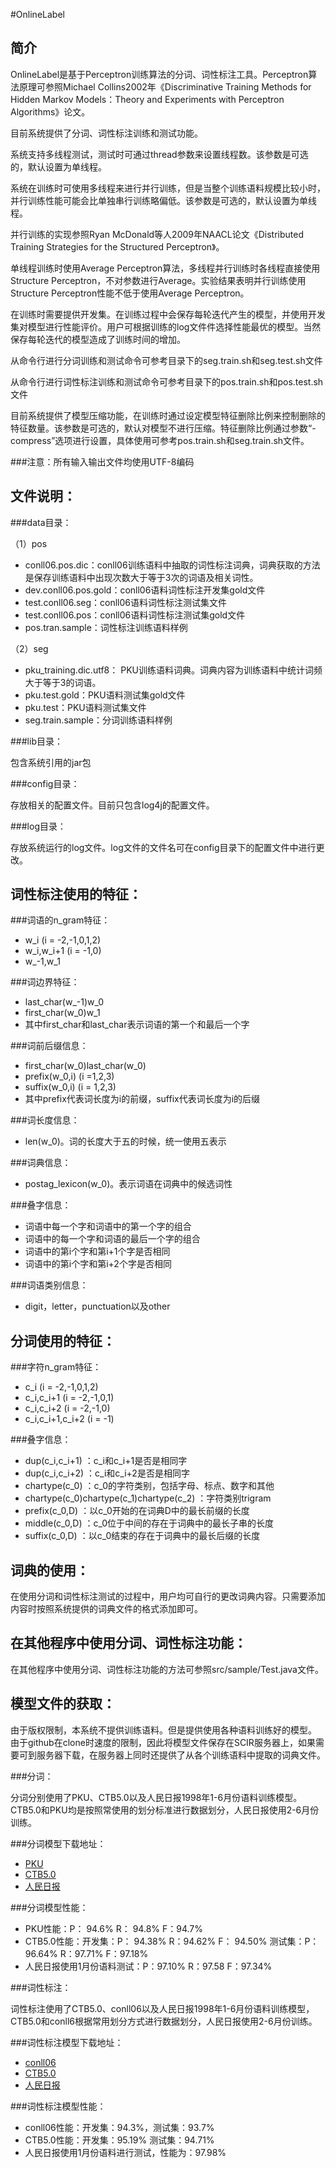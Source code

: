 #OnlineLabel

简介
---

OnlineLabel是基于Perceptron训练算法的分词、词性标注工具。Perceptron算法原理可参照Michael Collins2002年《Discriminative Training Methods for Hidden Markov Models：Theory and Experiments with Perceptron Algorithms》论文。

目前系统提供了分词、词性标注训练和测试功能。

系统支持多线程测试，测试时可通过thread参数来设置线程数。该参数是可选的，默认设置为单线程。

系统在训练时可使用多线程来进行并行训练，但是当整个训练语料规模比较小时，并行训练性能可能会比单独串行训练略偏低。该参数是可选的，默认设置为单线程。

并行训练的实现参照Ryan McDonald等人2009年NAACL论文《Distributed Training Strategies for the Structured Perceptron》。

单线程训练时使用Average Perceptron算法，多线程并行训练时各线程直接使用Structure Perceptron，不对参数进行Average。实验结果表明并行训练使用Structure Perceptron性能不低于使用Average Perceptron。

在训练时需要提供开发集。在训练过程中会保存每轮迭代产生的模型，并使用开发集对模型进行性能评价。用户可根据训练的log文件件选择性能最优的模型。当然保存每轮迭代的模型造成了训练时间的增加。	

从命令行进行分词训练和测试命令可参考目录下的seg.train.sh和seg.test.sh文件

从命令行进行词性标注训练和测试命令可参考目录下的pos.train.sh和pos.test.sh文件

目前系统提供了模型压缩功能，在训练时通过设定模型特征删除比例来控制删除的特征数量。该参数是可选的，默认对模型不进行压缩。特征删除比例通过参数“-compress”选项进行设置，具体使用可参考pos.train.sh和seg.train.sh文件。

###注意：所有输入输出文件均使用UTF-8编码

文件说明：
---

###data目录：

（1）pos

* conll06.pos.dic：conll06训练语料中抽取的词性标注词典，词典获取的方法是保存训练语料中出现次数大于等于3次的词语及相关词性。
* dev.conll06.pos.gold：conll06语料词性标注开发集gold文件
* test.conll06.seg：conll06语料词性标注测试集文件
* test.conll06.pos：conll06语料词性标注测试集gold文件
* pos.tran.sample：词性标注训练语料样例

（2）seg

* pku_training.dic.utf8： PKU训练语料词典。词典内容为训练语料中统计词频大于等于3的词语。
* pku.test.gold：PKU语料测试集gold文件
* pku.test：PKU语料测试集文件
* seg.train.sample：分词训练语料样例
	
###lib目录：

包含系统引用的jar包 

###config目录：

存放相关的配置文件。目前只包含log4j的配置文件。

###log目录：

存放系统运行的log文件。log文件的文件名可在config目录下的配置文件中进行更改。

词性标注使用的特征：
---

###词语的n_gram特征：	

* w_i (i = -2,-1,0,1,2)
* w_i,w_i+1 (i = -1,0)
* w_-1,w_1

###词边界特征：

* last_char(w_-1)w_0
* first_char(w_0)w_1
* 其中first_char和last_char表示词语的第一个和最后一个字

###词前后缀信息：

* first_char(w_0)last_char(w_0)
* prefix(w_0,i) (i =1,2,3)
* suffix(w_0,i) (i = 1,2,3)
* 其中prefix代表词长度为i的前缀，suffix代表词长度为i的后缀

###词长度信息：

* len(w_0)。词的长度大于五的时候，统一使用五表示

###词典信息：

* postag_lexicon(w_0)。表示词语在词典中的候选词性

###叠字信息：

* 词语中每一个字和词语中的第一个字的组合
* 词语中的每一个字和词语的最后一个字的组合
* 词语中的第i个字和第i+1个字是否相同
* 词语中的第i个字和第i+2个字是否相同

###词语类别信息：

* digit，letter，punctuation以及other

分词使用的特征：
---

###字符n_gram特征：

* c_i (i = -2,-1,0,1,2)
* c_i,c_i+1 (i = -2,-1,0,1)
* c_i,c_i+2 (i = -2,-1,0)
* c_i,c_i+1,c_i+2 (i = -1)

###叠字信息：

* dup(c_i,c_i+1) ：c_i和c_i+1是否是相同字
* dup(c_i,c_i+2) ：c_i和c_i+2是否是相同字
* chartype(c_0) ：c_0的字符类别，包括字母、标点、数字和其他
* chartype(c_0)chartype(c_1)chartype(c_2) ：字符类别trigram
* prefix(c_0,D) ：以c_0开始的在词典D中的最长前缀的长度
* middle(c_0,D) ：c_0位于中间的存在于词典中的最长子串的长度
* suffix(c_0,D) ：以c_0结束的存在于词典中的最长后缀的长度

词典的使用：
---

在使用分词和词性标注测试的过程中，用户均可自行的更改词典内容。只需要添加内容时按照系统提供的词典文件的格式添加即可。

在其他程序中使用分词、词性标注功能：
---

在其他程序中使用分词、词性标注功能的方法可参照src/sample/Test.java文件。

模型文件的获取：
---
由于版权限制，本系统不提供训练语料。但是提供使用各种语料训练好的模型。
由于github在clone时速度的限制，因此将模型文件保存在SCIR服务器上，如果需要可到服务器下载，在服务器上同时还提供了从各个训练语料中提取的词典文件。

###分词：

分词分别使用了PKU、CTB5.0以及人民日报1998年1-6月份语料训练模型。CTB5.0和PKU均是按照常使用的划分标准进行数据划分，人民日报使用2-6月份训练。

###分词模型下载地址：

* [PKU](http://ir.hit.edu.cn/~zldeng/word_segment_data/pku-seg.zip)
* [CTB5.0](http://ir.hit.edu.cn/~zldeng/word_segment_data/ctb5.0-seg.zip)
* [人民日报](http://ir.hit.edu.cn/~zldeng/word_segment_data/peopleDaily1998-seg.zip)

###分词模型性能：

* PKU性能：P： 94.6% R： 94.8% F：94.7%
* CTB5.0性能：开发集：P： 94.38% R：94.62% F： 94.50%	测试集：P：96.64% R：97.71%  F：97.18%
* 人民日报使用1月份语料测试：P：97.10% R：97.58 F：97.34%

###词性标注：

词性标注使用了CTB5.0、conll06以及人民日报1998年1-6月份语料训练模型，CTB5.0和conll6根据常用划分方式进行数据划分，人民日报使用2-6月份训练。

###词性标注模型下载地址：

* [conll06](http://ir.hit.edu.cn/~zldeng/POS_Tagger_data/conll06-pos.zip)
* [CTB5.0](http://ir.hit.edu.cn/~zldeng/POS_Tagger_data/ctb5.0-pos.zip)
* [人民日报](http://ir.hit.edu.cn/~zldeng/POS_Tagger_data/peopleDaily1998-pos.zip)

###词性标注模型性能：	

* conll06性能：开发集：94.3%，测试集：93.7%
* CTB5.0性能：开发集：95.19% 测试集：94.71%
* 人民日报使用1月份语料进行测试，性能为：97.98%
